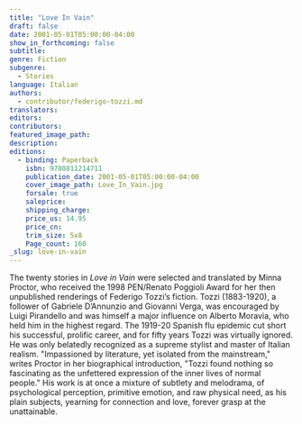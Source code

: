 ```yaml
---
title: "Love In Vain"
draft: false
date: 2001-05-01T05:00:00-04:00
show_in_forthcoming: false
subtitle:
genre: Fiction
subgenre:
  - Stories
language: Italian
authors:
  - contributor/federigo-tozzi.md
translators:
editors:
contributors:
featured_image_path:
description:
editions:
  - binding: Paperback
    isbn: 9780811214711
    publication_date: 2001-05-01T05:00:00-04:00
    cover_image_path: Love_In_Vain.jpg
    forsale: true
    saleprice:
    shipping_charge:
    price_us: 14.95
    price_cn:
    trim_size: 5x8
    Page_count: 160
_slug: love-in-vain
---
```


The twenty stories in _Love in Vain_ were selected and translated by Minna Proctor, who received the 1998 PEN/Renato Poggioli Award for her then unpublished renderings of Federigo Tozzi’s fiction. Tozzi (1883-1920), a follower of Gabriele D’Annunzio and Giovanni Verga, was encouraged by Luigi Pirandello and was himself a major influence on Alberto Moravia, who held him in the highest regard. The 1919-20 Spanish flu epidemic cut short his successful, prolific career, and for fifty years Tozzi was virtually ignored. He was only belatedly recognized as a supreme stylist and master of Italian realism. "Impassioned by literature, yet isolated from the mainstream," writes Proctor in her biographical introduction, "Tozzi found nothing so fascinating as the unfettered expression of the inner lives of normal people." His work is at once a mixture of subtlety and melodrama, of psychological perception, primitive emotion, and raw physical need, as his plain subjects, yearning for connection and love, forever grasp at the unattainable.

